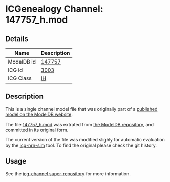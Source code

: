 # ICGenealogy Channel: 147757\_h.mod

## Details

Name | Description
---- | -----------
ModelDB id | [147757](http://senselab.med.yale.edu/ModelDB/ShowModel.cshtml?model=147757)
ICG id | [3003](http://icg.neurotheory.ox.ac.uk/channels/4/3003)
ICG Class | [IH](http://icg.neurotheory.ox.ac.uk/channels/4)

## Description

This is a single channel model file that was originally part of a [published model on the ModelDB website](http://senselab.med.yale.edu/ModelDB/ShowModel.cshtml?model=147757).


The file [147757\_h.mod](147757_h.mod) was extrated from [the ModelDB repository](http://senselab.med.yale.edu/ModelDB/ShowModel.cshtml?model=147757), and committed in its original form.

The current version of the file was modified slighly for automatic evaluation by the [icg-nrn-sim](https://github.com/icgenealogy/icg-nrn-sim) tool. To find the original please check the git history.


## Usage

See the [icg-channel super-repository](https://github.com/icgenealogy/icg-channels) for more information.